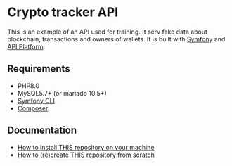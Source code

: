 Crypto tracker API
==================

This is an example of an API used for training. It serv fake data about blockchain, transactions and owners of wallets.
It is built with [Symfony](https://symfony.com/) and [API Platform](https://api-platform.com/).

## Requirements

- PHP8.0
- MySQL5.7+ (or mariadb 10.5+)
- [Symfony CLI](https://symfony.com/download)
- [Composer](https://getcomposer.org/)

## Documentation

- [How to install THIS repository on your machine](doc/0-install-repo.md)
- [How to (re)create THIS repository from scratch](doc/1-create-scratch.md)
